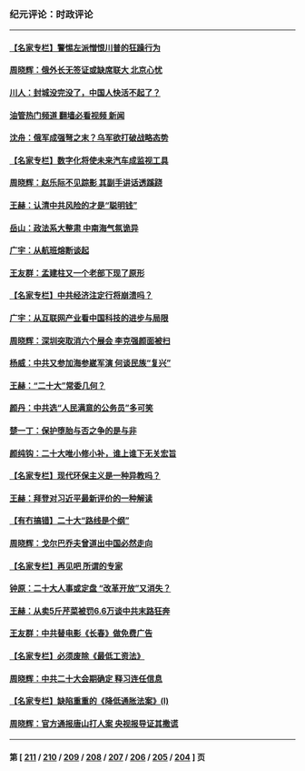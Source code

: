 ### 纪元评论：时政评论
---
#### [【名家专栏】警惕左派憎恨川普的狂躁行为](../../pages/nsc1025/n13817217.md?09050330) 
#### [周晓辉：俄外长无签证或缺席联大 北京心忧](../../pages/nsc1025/n13817299.md?09050330) 
#### [川人：封城没完没了，中国人快活不起了？](../../pages/nsc1025/n13817157.md?09050330) 
#### [油管热门频道 翻墙必看视频 新闻](ok?09050330)
#### [沈舟：俄军成强弩之末？乌军欲打破战略态势](../../pages/nsc1025/n13816967.md?09050330) 
#### [【名家专栏】数字化将使未来汽车成监视工具](../../pages/nsc1025/n13816854.md?09050330) 
#### [周晓辉：赵乐际不见踪影 其副手讲话透蹊跷](../../pages/nsc1025/n13816807.md?09050330) 
#### [王赫：认清中共风险的才是“聪明钱”](../../pages/nsc1025/n13816677.md?09050330) 
#### [岳山：政法系大整肃 中南海气氛诡异](../../pages/nsc1025/n13816877.md?09050330) 
#### [广宇：从航班熔断谈起](../../pages/nsc1025/n13816644.md?09050330) 
#### [王友群：孟建柱又一个老部下现了原形](../../pages/nsc1025/n13816442.md?09050330) 
#### [【名家专栏】中共经济注定行将崩溃吗？](../../pages/nsc1025/n13816213.md?09050330) 
#### [广宇：从互联网产业看中国科技的进步与局限](../../pages/nsc1025/n13815981.md?09050330) 
#### [周晓辉：深圳突取消六个展会 李克强颜面被扫](../../pages/nsc1025/n13815712.md?09050330) 
#### [杨威：中共又参加海参崴军演 何谈民族“复兴”](../../pages/nsc1025/n13815737.md?09050330) 
#### [王赫：“二十大”常委几何？](../../pages/nsc1025/n13815644.md?09050330) 
#### [颜丹：中共选“人民满意的公务员”多可笑](../../pages/nsc1025/n13815680.md?09050330) 
#### [楚一丁：保护堕胎与否之争的是与非](../../pages/nsc1025/n13815642.md?09050330) 
#### [颜纯钩：二十大唯小修小补，谁上谁下无关宏旨](../../pages/nsc1025/n13815636.md?09050330) 
#### [【名家专栏】现代环保主义是一种异教吗？](../../pages/nsc1025/n13815457.md?09050330) 
#### [王赫：拜登对习近平最新评价的一种解读](../../pages/nsc1025/n13815228.md?09050330) 
#### [【有冇搞错】二十大“路线是个纲”](../../pages/nsc1025/n13814902.md?09050330) 
#### [周晓辉：戈尔巴乔夫曾道出中国必然走向](../../pages/nsc1025/n13814863.md?09050330) 
#### [【名家专栏】再见吧 所谓的专家](../../pages/nsc1025/n13814593.md?09050330) 
#### [钟原：二十大人事或定盘 “改革开放”又消失？](../../pages/nsc1025/n13814154.md?09050330) 
#### [王赫：从卖5斤芹菜被罚6.6万谈中共末路狂奔](../../pages/nsc1025/n13813975.md?09050330) 
#### [王友群：中共替电影《长春》做免费广告](../../pages/nsc1025/n13814067.md?09050330) 
#### [【名家专栏】必须废除《最低工资法》](../../pages/nsc1025/n13813809.md?09050330) 
#### [周晓辉：中共二十大会期确定 释习连任信息](../../pages/nsc1025/n13813934.md?09050330) 
#### [【名家专栏】缺陷重重的《降低通胀法案》(I)](../../pages/nsc1025/n13813807.md?09050330) 
#### [周晓辉：官方通报唐山打人案 央视报导证其撒谎](../../pages/nsc1025/n13813311.md?09050330) 

---
#### 第 [ [211](./211.md?09050330) / [210](./210.md?09050330) / [209](./209.md?09050330) / [208](./208.md?09050330) / [207](./207.md?09050330) / [206](./206.md?09050330) / [205](./205.md?09050330) / [204](./204.md?09050330) ] 页
